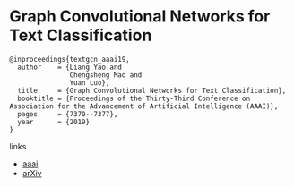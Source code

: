 # Graph Convolutional Networks for Text Classification

```
@inproceedings{textgcn_aaai19,
  author    = {Liang Yao and
               Chengsheng Mao and
               Yuan Luo},
  title     = {Graph Convolutional Networks for Text Classification},
  booktitle = {Proceedings of the Thirty-Third Conference on Association for the Advancement of Artificial Intelligence (AAAI)},
  pages     = {7370--7377},
  year      = {2019}
}
```

links
- [aaai](https://aaai.org/ojs/index.php/AAAI/article/view/4725)
- [arXiv](https://arxiv.org/abs/1809.05679)
